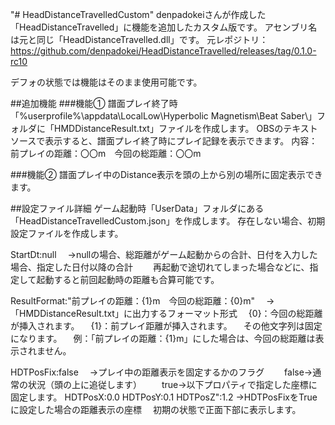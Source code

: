 "# HeadDistanceTravelledCustom" 
denpadokeiさんが作成した「HeadDistanceTravelled」に機能を追加したカスタム版です。
アセンブリ名は元と同じ「HeadDistanceTravelled.dll」です。
元レポジトリ：https://github.com/denpadokei/HeadDistanceTravelled/releases/tag/0.1.0-rc10

デフォの状態では機能はそのまま使用可能です。

##追加機能
###機能①
譜面プレイ終了時「%userprofile%\appdata\LocalLow\Hyperbolic Magnetism\Beat Saber\」フォルダに「HMDDistanceResult.txt」ファイルを作成します。
OBSのテキストソースで表示すると、譜面プレイ終了時にプレイ記録を表示できます。
内容：前プレイの距離：〇〇m　今回の総距離：〇〇m

###機能②
譜面プレイ中のDistance表示を頭の上から別の場所に固定表示できます。

##設定ファイル詳細
ゲーム起動時「UserData」フォルダにある「HeadDistanceTravelledCustom.json」を作成します。
存在しない場合、初期設定ファイルを作成します。

StartDt:null
　→nullの場合、総距離がゲーム起動からの合計、日付を入力した場合、指定した日付以降の合計
　　再起動で途切れてしまった場合などに、指定して起動すると前回起動時の距離も合算可能です。

ResultFormat:"前プレイの距離：{1}m　今回の総距離：{0}m"
　→「HMDDistanceResult.txt」に出力するフォーマット形式
　{0}：今回の総距離が挿入されます。
　{1}：前プレイ距離が挿入されます。
　その他文字列は固定になります。
　例：「前プレイの距離：{1}m」にした場合は、今回の総距離は表示されません。

HDTPosFix:false
　→プレイ中の距離表示を固定するかのフラグ
　　false→通常の状況（頭の上に追従します）
　　true→以下プロパティで指定した座標に固定します。
HDTPosX:0.0
HDTPosY:0.1
HDTPosZ":1.2
→HDTPosFixをTrueに設定した場合の距離表示の座標
　初期の状態で正面下部に表示します。